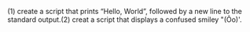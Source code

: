 (1) create a script that prints “Hello, World”, followed by a new line to the standard output.(2) creat a script that displays a confused smiley "(Ôo)'.
